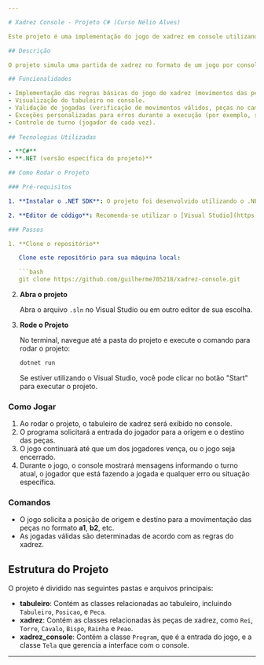 ```yaml
---

# Xadrez Console - Projeto C# (Curso Nélio Alves)

Este projeto é uma implementação do jogo de xadrez em console utilizando C#. Foi desenvolvido durante o curso de C# do professor **Nélio Alves**. O objetivo deste projeto é entender conceitos de programação orientada a objetos, manipulação de tabuleiro e peças, e a implementação das regras do jogo de xadrez de forma simples e funcional, com uma interface em console.

## Descrição

O projeto simula uma partida de xadrez no formato de um jogo por console. Ele utiliza classes para representar o **tabuleiro**, **pecas** e **partidas de xadrez**. As jogadas são realizadas com base em comandos simples para definir a origem e destino das peças no tabuleiro.

## Funcionalidades

- Implementação das regras básicas do jogo de xadrez (movimentos das peças, capturas, etc.).
- Visualização do tabuleiro no console.
- Validação de jogadas (verificação de movimentos válidos, peças no caminho, etc.).
- Exceções personalizadas para erros durante a execução (por exemplo, se uma jogada for inválida).
- Controle de turno (jogador de cada vez).
  
## Tecnologias Utilizadas

- **C#**
- **.NET (versão específica do projeto)**

## Como Rodar o Projeto

### Pré-requisitos

1. **Instalar o .NET SDK**: O projeto foi desenvolvido utilizando o .NET, então você precisa ter o SDK do .NET instalado. Para instalar o .NET SDK, siga as instruções no [site oficial do .NET](https://dotnet.microsoft.com/download).

2. **Editor de código**: Recomenda-se utilizar o [Visual Studio](https://visualstudio.microsoft.com/) ou [Visual Studio Code](https://code.visualstudio.com/), mas você pode usar qualquer editor de sua preferência.

### Passos

1. **Clone o repositório**

   Clone este repositório para sua máquina local:

   ```bash
   git clone https://github.com/guilherme705218/xadrez-console.git
   ```

2. **Abra o projeto**

   Abra o arquivo `.sln` no Visual Studio ou em outro editor de sua escolha.

3. **Rode o Projeto**

   No terminal, navegue até a pasta do projeto e execute o comando para rodar o projeto:

   ```bash
   dotnet run
   ```

   Se estiver utilizando o Visual Studio, você pode clicar no botão "Start" para executar o projeto.

### Como Jogar

1. Ao rodar o projeto, o tabuleiro de xadrez será exibido no console.
2. O programa solicitará a entrada do jogador para a origem e o destino das peças.
3. O jogo continuará até que um dos jogadores vença, ou o jogo seja encerrado.
4. Durante o jogo, o console mostrará mensagens informando o turno atual, o jogador que está fazendo a jogada e qualquer erro ou situação específica.

### Comandos

- O jogo solicita a posição de origem e destino para a movimentação das peças no formato **a1**, **b2**, etc.
- As jogadas válidas são determinadas de acordo com as regras do xadrez.

## Estrutura do Projeto

O projeto é dividido nas seguintes pastas e arquivos principais:

- **tabuleiro**: Contém as classes relacionadas ao tabuleiro, incluindo `Tabuleiro`, `Posicao`, e `Peca`.
- **xadrez**: Contém as classes relacionadas às peças de xadrez, como `Rei`, `Torre`, `Cavalo`, `Bispo`, `Rainha` e `Peao`.
- **xadrez_console**: Contém a classe `Program`, que é a entrada do jogo, e a classe `Tela` que gerencia a interface com o console.
  
---
```

